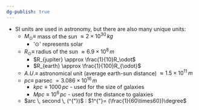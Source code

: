 ```yaml
---
dg-publish: true
---
```


- SI units are used in astronomy, but there are also many unique units:
	- $M_{\odot} \equiv$ mass of the sun $\approx 2\times10^{30} \, kg$
		- '$\odot$' represents solar
	- $R_{\odot}\equiv$ radius of the sun $\approx 6.9\times10^{8} \, m$
		- $R_{jupiter} \approx \frac{1}{10}R_\odot$
		- $R_{earth} \approx \frac{1}{100}R_{\odot}$
	- $A.U. \equiv$ astronomical unit (average earth-sun distance) $\approx 1.5\times10^{11} \, m$
	- $pc \equiv$ parsec $= 3.086\times10^{16} \, m$
		- $kpc \equiv 1000 \,pc$ - used for the size of galaxies
		- $Mpc \equiv 10^{6} \, pc$ - used for the distance to galaxies
	- $arc \, second \, (^{"})$ : $1^{"}= (\frac{1}{60\times60})\degree$